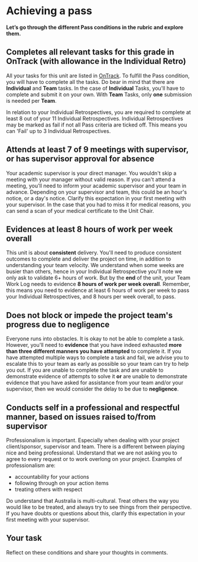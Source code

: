 # Achieving a pass

**Let’s go through the different Pass conditions in the rubric and explore them.**

## Completes all relevant tasks for this grade in OnTrack (with allowance in the Individual Retro)

All your tasks for this unit are listed in [OnTrack](https://ontrack.deakin.edu.au). To fulfill the Pass condition, you will have to complete all the tasks. Do bear in mind that there are **Individual** and **Team** tasks. In the case of **Individual** Tasks, you'll have to complete and submit it on your own. With **Team** Tasks, only **one** submission is needed per **Team**.

In relation to your Individual Retrospectives, you are required to complete at least 8 out of your 11 Individual Retrospectives. Individual Retrospectives may be marked as fail if not all Pass criteria are ticked off. This means you can 'Fail' up to 3 Individual Retrospectives.

## Attends at least 7 of 9 meetings with supervisor, or has supervisor approval for absence

Your academic supervisor is your direct manager. You wouldn't skip a meeting with your manager without valid reason. If you can't attend a meeting, you'll need to inform your academic supervisor and your team in advance. Depending on your supervisor and team, this could be an hour's notice, or a day's notice. Clarify this expectation in your first meeting with your supervisor. In the case that you had to miss it for medical reasons, you can send a scan of your medical certificate to the Unit Chair. 

## Evidences at least 8 hours of work per week overall

This unit is about **consistent** delivery. You'll need to produce consistent outcomes to complete and deliver the project on time, in addition to understanding your team velocity. We understand when some weeks are busier than others, hence in your Individual Retrospective you'll note we only ask to validate 6+ hours of work. But by the **end** of the unit, your Team Work Log needs to evidence **8 hours of work per week overall**. Remember, this means you need to evidence at least 6 hours of work per week to pass your Individual Retrospectives, and 8 hours per week overall, to pass.

## Does not block or impede the project team's progress due to negligence

Everyone runs into obstacles. It is okay to not be able to complete a task. However, you'll need to **evidence** that you have indeed exhausted **more than three different manners you have attempted** to complete it. If you have attempted multiple ways to complete a task and fail, we advise you to escalate this to your team as early as possible so your team can try to help you out. If you are unable to complete the task and are unable to demonstrate evidence of attempts to solve it **or** are unable to demonstrate evidence that you have asked for assistance from your team and/or your supervisor, then we would consider the delay to be due to **negligence**.

## Conducts self in a professional and respectful manner, based on issues raised to/from supervisor

Professionalism is important. Especially when dealing with your project client/sponsor, supervisor and team. There is a different between playing nice and being professional. Understand that we are not asking you to agree to every request or to work overlong on your project. Examples of professionalism are:

* accountability for your actions
* following through on your action items
* treating others with respect

Do understand that Australia is multi-cultural. Treat others the way you would like to be treated, and always try to see things from their perspective. If you have doubts or questions about this, clarify this expectation in your first meeting with your supervisor. 

## Your task

Reflect on these conditions and share your thoughts in comments.